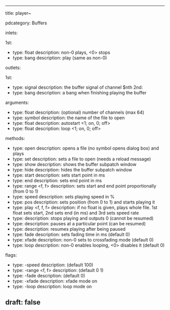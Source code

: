 --- 


title: player~

pdcategory: Buffers

inlets:

  1st:
  - type: float
    description: non-0 plays, <0> stops
  - type: bang
    description: play (same as non-0)

outlets:

  1st:
  - type: signal
    description: the buffer signal of channel $nth
  2nd:
  - type: bang
    description: a bang when finishing playing the buffer

arguments:
  - type: float
    description: (optional) number of channels (max 64)
  - type: symbol
    description: the name of the file to open
  - type: float
    description: autostart <1; on, 0; off>
  - type: float
    description: loop <1; on, 0; off>

methods:
  - type: open <symbol>
    description: opens a file (no symbol opens dialog box) and plays
  - type: set <symbol>
    description: sets a file to open (needs a reload message)
  - type: show
    description: shows the buffer subpatch window
  - type: hide
    description: hides the buffer subpatch window
  - type: start <float>
    description: sets start point in ms
  - type: end <float>
    description: sets end point in ms
  - type: range <f, f>
    description: sets start and end point proportionally (from 0 to 1)
  - type: speed <float>
    description: sets playing speed in %
  - type: pos <float>
    description: sets position (from 0 to 1) and starts playing it
  - type: play <f, f, f>
    description: if no float is given, plays whole file. 1st float sets start, 2nd sets end (in ms) and 3rd sets speed rate
  - type: <stop>
    description: stops playing and outputs 0 (cannot be resumed)
  - type: <pause>
    description: pauses at a particular point (can be resumed)
  - type: <resume>
    description: resumes playing after being paused
  - type: fade <float>
    description: sets fading time in ms (default 0)
  - type: xfade <float>
    description: non-0 sets to crossfading mode (default 0)
  - type: loop <float>
    description: non-0 enables looping, <0> disables it (default 0)

flags:
  - type: -speed <float>
    description: (default 100)
  - type: -range <f, f>
    description: (default 0 1)
  - type: -fade <float>
    description: (default 0)
  - type: -xfade
    description: xfade mode on
  - type: -loop
    description: loop mode on

draft: false
---